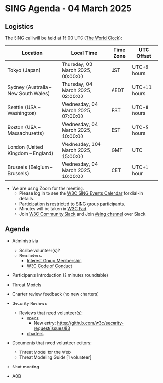 # SING Agenda - 04 March 2025

## Logistics

The SING call will be held at 15:00 UTC ([The World Clock](https://www.timeanddate.com/worldclock/meetingdetails.html?year=2025&month=03&day=04&hour=15&min=0&sec=0&p1=248&p2=240&p3=234&p4=43&p5=136&p6=48)):

| Location                       | Local Time                             | Time Zone | UTC Offset     |
|--------------------------------|-----------------------------------------|-----------|----------------|
| Tokyo (Japan)                  | Thursday, 03 March 2025, 00:00:00    | JST       | UTC+9 hours    |
| Sydney (Australia – New South Wales) | Thursday, 04 March 2025, 02:00:00    | AEDT      | UTC+11 hours   |
| Seattle (USA – Washington)     | Wednesday, 04 March 2025, 07:00:00   | PST       | UTC-8 hours    |
| Boston (USA – Massachusetts)   | Wednesday, 04 March 2025, 10:00:00   | EST       | UTC-5 hours    |
| London (United Kingdom – England) | Wednesday, 104 March 2025, 15:00:00   | GMT       | UTC            |
| Brussels (Belgium – Brussels)  | Wednesday, 04 March 2025, 16:00:00   | CET       | UTC+1 hour     |


* We are using Zoom for the meeting.
    * Please log in to see the [W3C SING Events Calendar](https://www.w3.org/groups/ig/security/calendar/) for dial-in details. 
    * Participation is restricted to [SING group participants](https://www.w3.org/groups/ig/security/participants/).
    * Minutes will be taken in [W3C Pad](https://pad.w3.org/p/SING_2025-03-04).
    * Join [W3C Community Slack](https://www.w3.org/wiki/Slack) and Join [#sing channel](https://w3ccommunity.slack.com/archives/C083DKWSAJX) over Slack


## Agenda

* Administrivia
  * Scribe volunteer(s)?
  * Reminders: 
     * [Interest Group Membership](https://www.w3.org/groups/ig/security/)
     * [W3C Code of Conduct](https://www.w3.org/policies/code-of-conduct/)

* Participants Introduction (2 minutes roundtable)
* Threat Models
* Charter review feedback (no new charters)
* Security Reviews
  * Reviews that need volunteer(s):
     * [specs](https://github.com/w3c/security-request/issues?q=is%3Aissue+is%3Aopen+no%3Aassignee+)
       * New entry: https://github.com/w3c/security-request/issues/83
     * [charters](https://github.com/w3c/strategy/issues?q=is%3Aissue+is%3Aopen+label%3A%22Horizontal+review+requested%22++-label%3A%22Security+review+completed%22+-label%3ACouncil)
* Documents that need volunteer editors:
  * Threat Model for the Web
  * Threat Modeling Guide [1 volunteer]

* Next meeting

* AOB
 

